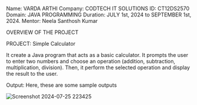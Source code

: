 Name: VARDA ARTHI
Company: CODTECH IT SOLUTIONS
ID: CT12DS2570
Domain: JAVA PROGRAMMING
Duration: JULY 1st, 2024 to SEPTEMBER 1st, 2024.
Mentor: Neela Santhosh Kumar

OVERVIEW OF THE PROJECT

PROJECT: Simple Calculator

It create a Java program that acts as a basic calculator. It prompts the user to enter two numbers and choose an operation (addition, subtraction, multiplication, division). Then, it perform the selected operation and display the result to the user.

Output:
Here, these are some sample outputs

![Screenshot 2024-07-25 223425](https://github.com/user-attachments/assets/6bf20bd2-a6c7-4e2a-86f4-30d1af02d4a2)
